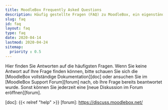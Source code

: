 ```yaml
---
title: MoodleBox Frequently Asked Questions
description: Häufig gestellte Fragen (FAQ) zu MoodleBox, ein eigenständiges kleines und kostengünstiges mobiles Gerät, mit einem WLAN-Access Point und einem voll ausgestatteten Moodle-Server, das ohne Internet funktioniert.
slug: faq
id: faq
layout: faq
type: faq
date: 2020-04-14
lastmod: 2020-04-24
sitemap:
  priority : 0.5
---
```

Hier finden Sie Antworten auf die häufigsten Fragen. Wenn Sie keine Antwort auf Ihre Frage finden können, bitte schauen Sie sich die [MoodleBox vollständige Dokumentation][doc] oder ansuchen Sie im [MoodleBox Support Forum][forum] nach, ob Ihre Frage bereits beantwortet wurde. Sonst können Sie jederzeit eine [neue Diskussion im Forum eröffnen][forum].

  [doc]: {{< relref "help" >}}
  [forum]: https://discuss.moodlebox.net/
